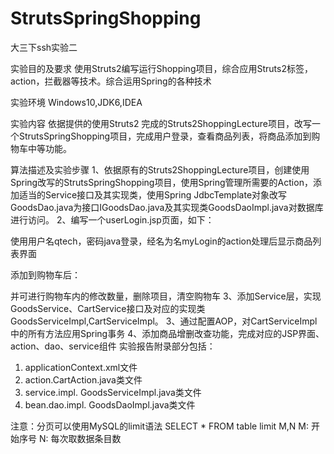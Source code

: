 # StrutsSpringShopping
大三下ssh实验二

实验目的及要求	
使用Struts2编写运行Shopping项目，综合应用Struts2标签，action，拦截器等技术。综合运用Spring的各种技术

实验环境	Windows10,JDK6,IDEA

实验内容	依据提供的使用Struts2 完成的Struts2ShoppingLecture项目，改写一个StrutsSpringShopping项目，完成用户登录，查看商品列表，将商品添加到购物车中等功能。

算法描述及实验步骤
1、依据原有的Struts2ShoppingLecture项目，创建使用Spring改写的StrutsSpringShopping项目，使用Spring管理所需要的Action，添加适当的Service接口及其实现类，使用Spring JdbcTemplate对象改写GoodsDao.java为接口IGoodsDao.java及其实现类GoodsDaoImpl.java对数据库进行访问。
2、编写一个userLogin.jsp页面，如下：
 
使用用户名qtech，密码java登录，经名为名myLogin的action处理后显示商品列表界面
 
添加到购物车后：
 
并可进行购物车内的修改数量，删除项目，清空购物车
3、添加Service层，实现GoodsService、CartService接口及对应的实现类GoodsServiceImpl,CartServiceImpl。
3、通过配置AOP，对CartServiceImpl中的所有方法应用Spring事务
4、添加商品增删改查功能，完成对应的JSP界面、action、dao、service组件
实验报告附录部分包括：
1.	applicationContext.xml文件
2.	action.CartAction.java类文件
3.	service.impl. GoodsServiceImpl.java类文件
4.	bean.dao.impl. GoodsDaoImpl.java类文件


注意：分页可以使用MySQL的limit语法
SELECT * FROM table limit M,N 
M: 开始序号
N: 每次取数据条目数
